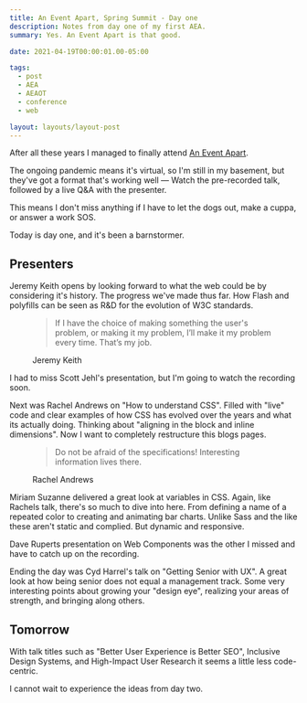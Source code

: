 ```yaml
---
title: An Event Apart, Spring Summit - Day one
description: Notes from day one of my first AEA.
summary: Yes. An Event Apart is that good.

date: 2021-04-19T00:00:01.00-05:00

tags:
  - post
  - AEA
  - AEAOT
  - conference
  - web

layout: layouts/layout-post
---
```

After all these years I managed to finally attend [An Event Apart](https://aneventapart.com/event/spring-summit-2021 "conference page").

The ongoing pandemic means it's virtual, so I'm still in my basement, but they've got a format that's working well — Watch the pre-recorded talk, followed by a live Q&A with the presenter.

This means I don't miss anything if I have to let the dogs out, make a cuppa, or answer a work SOS.

Today is day one, and it's been a barnstormer.

## Presenters

Jeremy Keith opens by looking forward to what the web could be by considering it's history. The progress we've made thus far. How Flash and polyfills can be seen as R&D for the evolution of W3C standards.

<figure class="blockquote">
    <blockquote>
        <p>If I have the choice of making something the user's problem, or making it my problem, I’ll make it my problem every time. That’s my job.</p>
    </blockquote>
    <figcaption>Jeremy Keith</figcaption>
</figure>


I had to miss Scott Jehl's presentation, but I'm going to watch the recording soon.

Next was Rachel Andrews on "How to understand CSS". Filled with "live" code and clear examples of how CSS has evolved over the years and what its actually doing. Thinking about "aligning in the block and inline dimensions". Now I want to completely restructure this blogs pages.

<figure class="blockquote">
    <blockquote>
        <p>Do not be afraid of the specifications! Interesting information lives there.</p>
    </blockquote>
    <figcaption>Rachel Andrews</figcaption>
</figure>


Miriam Suzanne delivered a great look at variables in CSS. Again, like Rachels talk, there's so much to dive into here. From defining a name of a repeated color to creating and animating bar charts. Unlike Sass and the like these aren't static and complied. But dynamic and responsive. 

Dave Ruperts presentation on Web Components was the other I missed and have to catch up on the recording.

Ending the day was Cyd Harrel's talk on "Getting Senior with UX". A great look at how being senior does not equal a management track. Some very interesting points about growing your "design eye", realizing your areas of strength, and bringing along others.

## Tomorrow
With talk titles such as "Better User Experience is Better SEO", Inclusive Design Systems, and High-Impact User Research it seems a little less code-centric.

I cannot wait to experience the ideas from day two.

